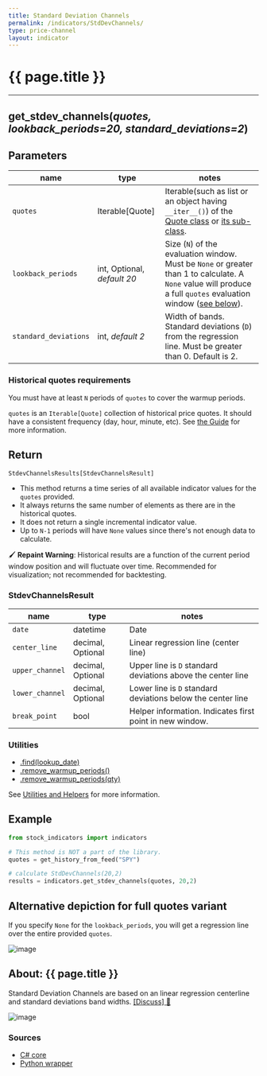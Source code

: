 ```yaml
---
title: Standard Deviation Channels
permalink: /indicators/StdDevChannels/
type: price-channel
layout: indicator
---
```


# {{ page.title }}
<hr>

## **get_stdev_channels**(*quotes, lookback_periods=20, standard_deviations=2*)

## Parameters

| name | type | notes
| -- |-- |--
| `quotes` | Iterable[Quote] | Iterable(such as list or an object having `__iter__()`) of the [Quote class]({{site.baseurl}}/guide/#historical-quotes) or [its sub-class]({{site.baseurl}}/guide/#using-custom-quote-classes).
| `lookback_periods` | int, Optional, *default 20*  | Size (`N`) of the evaluation window.  Must be `None` or greater than 1 to calculate.  A `None` value will produce a full `quotes` evaluation window ([see below](#alternative-depiction-for-full-quotes-variant)).
| `standard_deviations` | int, *default 2*  | Width of bands.  Standard deviations (`D`) from the regression line.  Must be greater than 0.  Default is 2.

### Historical quotes requirements

You must have at least `N` periods of `quotes` to cover the warmup periods.

`quotes` is an `Iterable[Quote]` collection of historical price quotes.  It should have a consistent frequency (day, hour, minute, etc).  See [the Guide]({{site.baseurl}}/guide/#historical-quotes) for more information.

## Return

```python
StdevChannelsResults[StdevChannelsResult]
```

- This method returns a time series of all available indicator values for the `quotes` provided.
- It always returns the same number of elements as there are in the historical quotes.
- It does not return a single incremental indicator value.
- Up to `N-1` periods will have `None` values since there's not enough data to calculate.

:paintbrush: **Repaint Warning**: Historical results are a function of the current period window position and will fluctuate over time.  Recommended for visualization; not recommended for backtesting.

### StdevChannelsResult

| name | type | notes
| -- |-- |--
| `date` | datetime | Date
| `center_line` | decimal, Optional | Linear regression line (center line)
| `upper_channel` | decimal, Optional | Upper line is `D` standard deviations above the center line
| `lower_channel` | decimal, Optional | Lower line is `D` standard deviations below the center line
| `break_point` | bool | Helper information.  Indicates first point in new window.

### Utilities

- [.find(lookup_date)]({{site.baseurl}}/utilities#find-indicator-result-by-date)
- [.remove_warmup_periods()]({{site.baseurl}}/utilities#remove-warmup-periods)
- [.remove_warmup_periods(qty)]({{site.baseurl}}/utilities#remove-warmup-periods)

See [Utilities and Helpers]({{site.baseurl}}/utilities#utilities-for-indicator-results) for more information.

## Example

```python
from stock_indicators import indicators

# This method is NOT a part of the library.
quotes = get_history_from_feed("SPY")

# calculate StdDevChannels(20,2)
results = indicators.get_stdev_channels(quotes, 20,2)
```

## Alternative depiction for full quotes variant

If you specify `None` for the `lookback_periods`, you will get a regression line over the entire provided `quotes`.

![image]({{site.charturl}}/StdDevChannelsFull.png)

## About: {{ page.title }}

Standard Deviation Channels are based on an linear regression centerline and standard deviations band widths.
[[Discuss] :speech_balloon:]({{site.github.base_repository_url}}/discussions/368 "Community discussion about this indicator")

![image]({{site.charturl}}/StdDevChannels.png)

### Sources

- [C# core]({{site.base_sourceurl}}/s-z/StdDevChannels/StdDevChannels.cs)
- [Python wrapper]({{site.sourceurl}}/stdev_channels.py)
